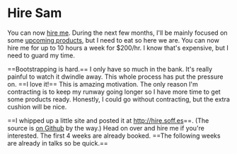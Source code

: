 # Hire Sam

You can now [hire me](http://hire.soff.es/). During the next few months, I'll be mainly focused on some [upcoming products](http://nothingmagical.com), but I need to eat so here we are. You can now hire me for up to 10 hours a week for $200/hr. I know that's expensive, but I need to guard my time.

==Bootstrapping is hard.== I only have so much in the bank. It's really painful to watch it dwindle away. This whole process has put the pressure on. ==I love it!== This is amazing motivation. The only reason I'm contracting is to keep my runway going longer so I have more time to get some products ready. Honestly, I could go without contracting, but the extra cushion will be nice.

==I whipped up a little site and posted it at <http://hire.soff.es>==. (The source is [on Github](https://github.com/soffes/hire) by the way.) Head on over and hire me if you're interested. The first 4 weeks are already booked. ==The following weeks are already in talks so be quick.==
